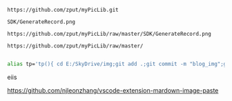 
```
https://github.com/zput/myPicLib.git

SDK/GenerateRecord.png

https://github.com/zput/myPicLib/raw/master/SDK/GenerateRecord.png 

https://github.com/zput/myPicLib/raw/master/

```

```bash

alias tp='tp(){ cd E:/SkyDrive/img;git add .;git commit -m "blog_img";git push origin master;};tp'

```

eiis

https://github.com/njleonzhang/vscode-extension-mardown-image-paste

